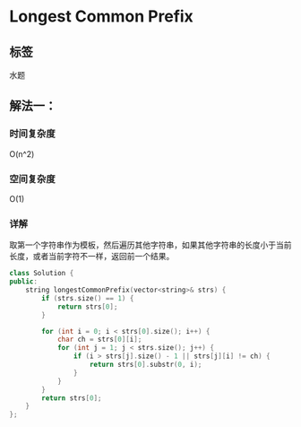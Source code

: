 # Longest Common Prefix

## 标签
水题

## 解法一：

### 时间复杂度
O(n^2)

### 空间复杂度
O(1)

### 详解
取第一个字符串作为模板，然后遍历其他字符串，如果其他字符串的长度小于当前长度，或者当前字符不一样，返回前一个结果。

```c++
class Solution {
public:
    string longestCommonPrefix(vector<string>& strs) {
        if (strs.size() == 1) {
            return strs[0];
        }

        for (int i = 0; i < strs[0].size(); i++) {
            char ch = strs[0][i];
            for (int j = 1; j < strs.size(); j++) {
                if (i > strs[j].size() - 1 || strs[j][i] != ch) {
                    return strs[0].substr(0, i);
                }
            }
        }
        return strs[0];
    }
};
```
